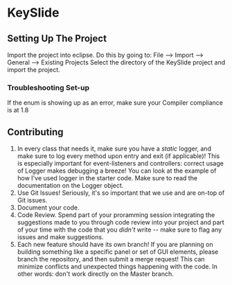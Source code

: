 # KeySlide
## Setting Up The Project
Import the project into eclipse. Do this by going to:
File --> Import --> General --> Existing Projects
Select the directory of the KeySlide project and import the project. 

### Troubleshooting Set-up
If the enum is showing up as an error, make sure your Compiler compliance is at 1.8 

## Contributing
1. In every class that needs it, make sure you have a *static* logger, and make sure to log every method upon entry and exit (if applicable)! This is especially important for event-listeners and controllers: correct usage of Logger makes debugging a breeze! You can look at the example of how I've used logger in the starter code. Make sure to read the documentation on the Logger object.
2. Use Git Issues! Seriously, it's so important that we use and are on-top of Git issues. 
3. Document your code.
4. Code Review. Spend part of your proramming session integrating the suggestions made to you through code review into your project and part of your time with the code that you *didn't* write -- make sure to flag any issues and make suggestions. 
5. Each new feature should have its own branch! If you are planning on building something like a specific panel or set of GUI elements, please branch the repository, and then submit a merge request! This can minimize conflicts and unexpected things happening with the code. In other words: don't work directly on the Master branch.
